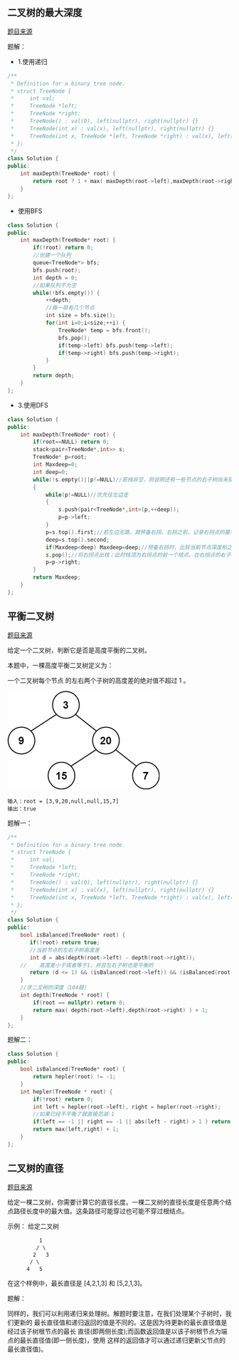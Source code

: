 ##  二叉树的最大深度
[题目来源](https://leetcode-cn.com/problems/maximum-depth-of-binary-tree/)

题解：      
- 1.使用递归

```cpp
/**
 * Definition for a binary tree node.
 * struct TreeNode {
 *     int val;
 *     TreeNode *left;
 *     TreeNode *right;
 *     TreeNode() : val(0), left(nullptr), right(nullptr) {}
 *     TreeNode(int x) : val(x), left(nullptr), right(nullptr) {}
 *     TreeNode(int x, TreeNode *left, TreeNode *right) : val(x), left(left), right(right) {}
 * };
 */
class Solution {
public:
    int maxDepth(TreeNode* root) {
        return root ? 1 + max( maxDepth(root->left),maxDepth(root->right) ):0;
    }
};
```

- 使用BFS

```cpp
class Solution {
public:
    int maxDepth(TreeNode* root) {
        if(!root) return 0;
        //创建一个队列
        queue<TreeNode*> bfs;
        bfs.push(root);
        int depth = 0;
        //如果队列不为空
        while(!bfs.empty()) {
            ++depth;
            //每一层有几个节点
            int size = bfs.size();
            for(int i=0;i<size;++i) {
                TreeNode* temp = bfs.front();
                bfs.pop();
                if(temp->left) bfs.push(temp->left);
                if(temp->right) bfs.push(temp->right);
            }
        }
        return depth;
    }
};
```

- 3.使用DFS
  
```cpp
class Solution {
public:
    int maxDepth(TreeNode* root) {
        if(root==NULL) return 0;
        stack<pair<TreeNode*,int>> s;
        TreeNode* p=root;
        int Maxdeep=0;
        int deep=0;
        while(!s.empty()||p!=NULL)//若栈非空，则说明还有一些节点的右子树尚未探索；若p非空，意味着还有一些节点的左子树尚未探索
        {
            while(p!=NULL)//优先往左边走
            {
                s.push(pair<TreeNode*,int>(p,++deep));
                p=p->left;
            }
            p=s.top().first;//若左边无路，就预备右拐。右拐之前，记录右拐点的基本信息
            deep=s.top().second;
            if(Maxdeep<deep) Maxdeep=deep;//预备右拐时，比较当前节点深度和之前存储的最大深度
            s.pop();//将右拐点出栈；此时栈顶为右拐点的前一个结点。在右拐点的右子树全被遍历完后，会预备在这个节点右拐
            p=p->right;
        }
        return Maxdeep;
    }
};
```

## 平衡二叉树
[题目来源](https://leetcode-cn.com/problems/balanced-binary-tree/)

给定一个二叉树，判断它是否是高度平衡的二叉树。

本题中，一棵高度平衡二叉树定义为：

一个二叉树每个节点 的左右两个子树的高度差的绝对值不超过 1 。

![](./img/110.jpg)
```
输入：root = [3,9,20,null,null,15,7]
输出：true
```
题解一：
```cpp
/**
 * Definition for a binary tree node.
 * struct TreeNode {
 *     int val;
 *     TreeNode *left;
 *     TreeNode *right;
 *     TreeNode() : val(0), left(nullptr), right(nullptr) {}
 *     TreeNode(int x) : val(x), left(nullptr), right(nullptr) {}
 *     TreeNode(int x, TreeNode *left, TreeNode *right) : val(x), left(left), right(right) {}
 * };
 */
class Solution {
public:
    bool isBalanced(TreeNode* root) {
       if(!root) return true;
       //当前节点的左右子树高度差
       int d = abs(depth(root->left) - depth(root->right));
    //    高度差小于或者等于1，并且左右子树也是平衡的
       return (d <= 1) && (isBalanced(root->left)) && (isBalanced(root->right));
    }
    //求二叉树的深度（104题）
    int depth(TreeNode * root) {
        if(root == nullptr) return 0;
        return max( depth(root->left),depth(root->right) ) + 1;
    }
};
```
题解二：
```cpp
class Solution {
public:
    bool isBalanced(TreeNode* root) {
        return hepler(root) != -1;
    }
    int hepler(TreeNode * root) {
        if(!root) return 0;
        int left = hepler(root->left), right = hepler(root->right);
        //如果已经不平衡了就直接范湖-1
        if(left == -1 || right == -1 || abs(left - right) > 1 ) return -1;
        return max(left,right) + 1;
    }
};
```

## 二叉树的直径
[题目来源](https://leetcode-cn.com/problems/diameter-of-binary-tree/)

给定一棵二叉树，你需要计算它的直径长度。一棵二叉树的直径长度是任意两个结点路径长度中的最大值。这条路径可能穿过也可能不穿过根结点。

示例：
给定二叉树
```
          1
         / \
        2   3
       / \     
      4   5   
```
在这个样例中，最长直径是 [4,2,1,3] 和 [5,2,1,3]。

题解：

同样的，我们可以利用递归来处理树。解题时要注意，在我们处理某个子树时，我们更新的 最长直径值和递归返回的值是不同的。这是因为待更新的最长直径值是经过该子树根节点的最长 直径(即两侧长度);而函数返回值是以该子树根节点为端点的最长直径值(即一侧长度)，使用 这样的返回值才可以通过递归更新父节点的最长直径值)。

```cpp

```

